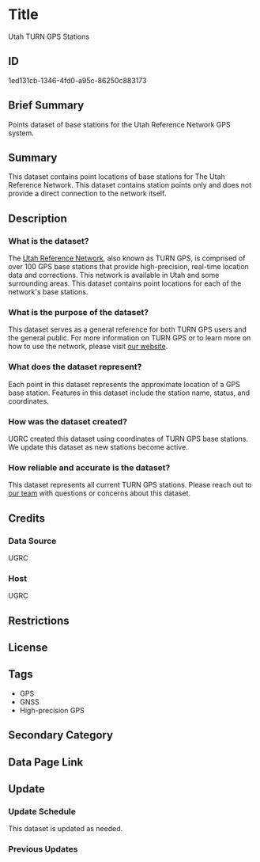 # Title

Utah TURN GPS Stations

## ID

1ed131cb-1346-4fd0-a95c-86250c883173

## Brief Summary

Points dataset of base stations for the Utah Reference Network GPS system.

## Summary

This dataset contains point locations of base stations for The Utah Reference Network. This dataset contains station points only and does not provide a direct connection to the network itself.

## Description

### What is the dataset?

The [Utah Reference Network](https://gis.utah.gov/products/turn/), also known as TURN GPS, is comprised of over 100 GPS base stations that provide high-precision, real-time location data and corrections. This network is available in Utah and some surrounding areas. This dataset contains point locations for each of the network's base stations.

### What is the purpose of the dataset?

This dataset serves as a general reference for both TURN GPS users and the general public. For more information on TURN GPS or to learn more on how to use the network, please visit [our website](https://turngps-billpay.ugrc.utah.gov/).

### What does the dataset represent?

Each point in this dataset represents the approximate location of a GPS base station. Features in this dataset include the station name, status, and coordinates.

### How was the dataset created?

UGRC created this dataset using coordinates of TURN GPS base stations. We update this dataset as new stations become active.

### How reliable and accurate is the dataset?

This dataset represents all current TURN GPS stations. Please reach out to [our team](https://gis.utah.gov/contact/) with questions or concerns about this dataset.

## Credits

### Data Source

UGRC

### Host

UGRC

## Restrictions

## License

## Tags

- GPS
- GNSS
- High-precision GPS

## Secondary Category

## Data Page Link

## Update

### Update Schedule

This dataset is updated as needed.

### Previous Updates

